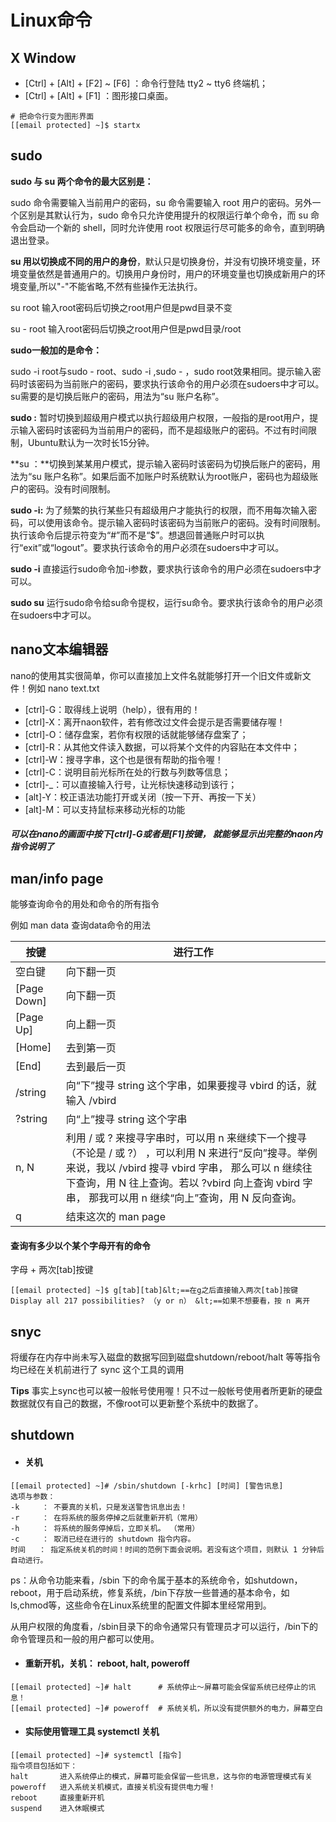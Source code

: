# Linux命令

## X Window

- [Ctrl] + [Alt] + [F2] ~ [F6] ：命令行登陆 tty2 ~ tty6 终端机；
- [Ctrl] + [Alt] + [F1] ：图形接口桌面。

```
# 把命令行变为图形界面
[[email protected] ~]$ startx
```



## sudo

**sudo 与 su 两个命令的最大区别是：**

sudo 命令需要输入当前用户的密码，su 命令需要输入 root 用户的密码。另外一个区别是其默认行为，sudo 命令只允许使用提升的权限运行单个命令，而 su 命令会启动一个新的 shell，同时允许使用 root 权限运行尽可能多的命令，直到明确退出登录。

**su 用以切换成不同的用户的身份**，默认只是切换身份，并没有切换环境变量，环境变量依然是普通用户的。切换用户身份时，用户的环境变量也切换成新用户的环境变量,所以"-"不能省略,不然有些操作无法执行。

su root 输入root密码后切换之root用户但是pwd目录不变

su - root 输入root密码后切换之root用户但是pwd目录/root

**sudo一般加的是命令：**

sudo -i root与sudo - root、sudo -i ,sudo - ，sudo root效果相同。提示输入密码时该密码为当前账户的密码，要求执行该命令的用户必须在sudoers中才可以。su需要的是切换后账户的密码，用法为“su 账户名称”。

**sudo :** 暂时切换到超级用户模式以执行超级用户权限，一般指的是root用户，提示输入密码时该密码为当前用户的密码，而不是超级账户的密码。不过有时间限制，Ubuntu默认为一次时长15分钟。

**su ：**切换到某某用户模式，提示输入密码时该密码为切换后账户的密码，用法为“su 账户名称”。如果后面不加账户时系统默认为root账户，密码也为超级账户的密码。没有时间限制。

**sudo -i:** 为了频繁的执行某些只有超级用户才能执行的权限，而不用每次输入密码，可以使用该命令。提示输入密码时该密码为当前账户的密码。没有时间限制。执行该命令后提示符变为“#”而不是“$”。想退回普通账户时可以执行“exit”或“logout”。要求执行该命令的用户必须在sudoers中才可以。

**sudo -i** 直接运行sudo命令加-i参数，要求执行该命令的用户必须在sudoers中才可以。

**sudo su** 运行sudo命令给su命令提权，运行su命令。要求执行该命令的用户必须在sudoers中才可以。



## nano文本编辑器

nano的使用其实很简单，你可以直接加上文件名就能够打开一个旧文件或新文件！例如  nano text.txt  



- [ctrl]-G：取得线上说明（help），很有用的！
- [ctrl]-X：离开naon软件，若有修改过文件会提示是否需要储存喔！
- [ctrl]-O：储存盘案，若你有权限的话就能够储存盘案了；
- [ctrl]-R：从其他文件读入数据，可以将某个文件的内容贴在本文件中；
- [ctrl]-W：搜寻字串，这个也是很有帮助的指令喔！
- [ctrl]-C：说明目前光标所在处的行数与列数等信息；
- [ctrl]-_：可以直接输入行号，让光标快速移动到该行；
- [alt]-Y：校正语法功能打开或关闭（按一下开、再按一下关）
- [alt]-M：可以支持鼠标来移动光标的功能

##### 可以在nano的画面中按下[ctrl]-G或者是[F1]按键， 就能够显示出完整的naon内指令说明了



## man/info page

能够查询命令的用处和命令的所有指令

例如 man data 查询data命令的用法

| 按键        | 进行工作                                                     |
| ----------- | ------------------------------------------------------------ |
| 空白键      | 向下翻一页                                                   |
| [Page Down] | 向下翻一页                                                   |
| [Page Up]   | 向上翻一页                                                   |
| [Home]      | 去到第一页                                                   |
| [End]       | 去到最后一页                                                 |
| /string     | 向“下”搜寻 string 这个字串，如果要搜寻 vbird 的话，就输入 /vbird |
| ?string     | 向“上”搜寻 string 这个字串                                   |
| n, N        | 利用 / 或 ? 来搜寻字串时，可以用 n 来继续下一个搜寻 （不论是 / 或 ?） ，可以利用 N 来进行“反向”搜寻。举例来说，我以 /vbird 搜寻 vbird 字串， 那么可以 n 继续往下查询，用 N 往上查询。若以 ?vbird 向上查询 vbird 字串， 那我可以用 n 继续“向上”查询，用 N 反向查询。 |
| q           | 结束这次的 man page                                          |



#### 查询有多少以个某个字母开有的命令

字母 + 两次[tab]按键

```
[[email protected] ~]$ g[tab][tab]&lt;==在g之后直接输入两次[tab]按键
Display all 217 possibilities? （y or n） &lt;==如果不想要看，按 n 离开
```



## snyc

将缓存在内存中尚未写入磁盘的数据写回到磁盘shutdown/reboot/halt 等等指令均已经在关机前进行了 sync 这个工具的调用

**Tips** 事实上sync也可以被一般帐号使用喔！只不过一般帐号使用者所更新的硬盘数据就仅有自己的数据，不像root可以更新整个系统中的数据了。



## shutdown

- #### 关机

```
[[email protected] ~]# /sbin/shutdown [-krhc] [时间] [警告讯息]
选项与参数：
-k     ： 不要真的关机，只是发送警告讯息出去！
-r     ： 在将系统的服务停掉之后就重新开机（常用）
-h     ： 将系统的服务停掉后，立即关机。 （常用）
-c     ： 取消已经在进行的 shutdown 指令内容。
时间   ： 指定系统关机的时间！时间的范例下面会说明。若没有这个项目，则默认 1 分钟后自动进行。
```

ps：从命令功能来看，/sbin 下的命令属于基本的系统命令，如shutdown，reboot，用于启动系统，修复系统，/bin下存放一些普通的基本命令，如ls,chmod等，这些命令在Linux系统里的配置文件脚本里经常用到。

从用户权限的角度看，/sbin目录下的命令通常只有管理员才可以运行，/bin下的命令管理员和一般的用户都可以使用。

- #### 重新开机，关机： reboot, halt, poweroff

```
[[email protected] ~]# halt      # 系统停止～屏幕可能会保留系统已经停止的讯息！
[[email protected] ~]# poweroff  # 系统关机，所以没有提供额外的电力，屏幕空白
```



- #### 实际使用管理工具 systemctl 关机

```
[[email protected] ~]# systemctl [指令]
指令项目包括如下：
halt       进入系统停止的模式，屏幕可能会保留一些讯息，这与你的电源管理模式有关
poweroff   进入系统关机模式，直接关机没有提供电力喔！
reboot     直接重新开机
suspend    进入休眠模式
```